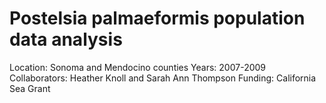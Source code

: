 # Postelsia palmaeformis population data analysis
Location: Sonoma and Mendocino counties 
Years: 2007-2009
Collaborators: Heather Knoll and Sarah Ann Thompson
Funding: California Sea Grant
